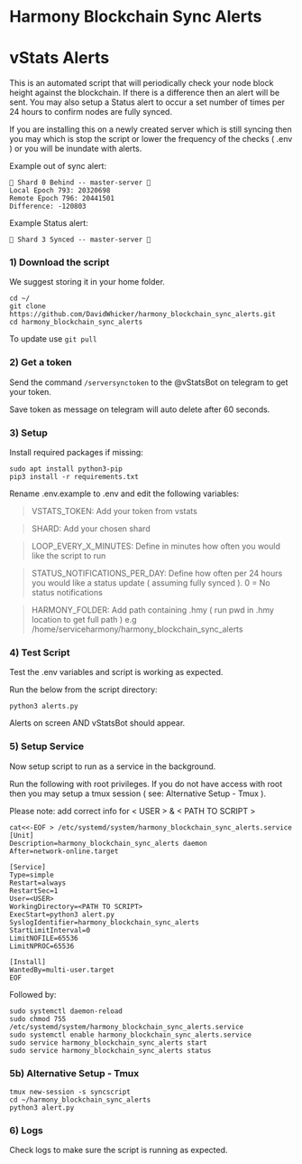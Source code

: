 # Harmony Blockchain Sync Alerts

# vStats Alerts
This is an automated script that will periodically check your node block height against the blockchain. If there is a difference then an alert will be sent. You may also setup a Status alert to occur a set number of times per 24 hours to confirm nodes are fully synced.

If you are installing this on a newly created server which is still syncing then you may which is stop the script or lower the frequency of the checks ( .env ) or you will be inundate with alerts.

Example out of sync alert:
```
🚨 Shard 0 Behind -- master-server 🚨
Local Epoch 793: 20320698
Remote Epoch 796: 20441501
Difference: -120803
```

Example Status alert:
```
🔶 Shard 3 Synced -- master-server 🔶
```

### 1) Download the script
We suggest storing it in your home folder.

```
cd ~/
git clone https://github.com/DavidWhicker/harmony_blockchain_sync_alerts.git
cd harmony_blockchain_sync_alerts
```
To update use `git pull`

### 2) Get a token
Send the command `/serversynctoken` to the @vStatsBot on telegram to get your token.

Save token as message on telegram will auto delete after 60 seconds.

### 3) Setup 
Install required packages if missing:

<!-- `sudo apt update && sudo apt upgrade -y` -->
```
sudo apt install python3-pip
pip3 install -r requirements.txt
```
Rename .env.example to .env and edit the following variables:

> VSTATS_TOKEN: Add your token from vstats 

> SHARD: Add your chosen shard

> LOOP_EVERY_X_MINUTES: Define in minutes how often you would like the script to run

> STATUS_NOTIFICATIONS_PER_DAY: Define how often per 24 hours you would like a status update ( assuming fully synced ). 0 = No status notifications

> HARMONY_FOLDER: Add path containing .hmy ( run pwd in .hmy location to get full path ) e.g /home/serviceharmony/harmony_blockchain_sync_alerts

### 4) Test Script 
Test the .env variables and script is working as expected. 

Run the below from the script directory:

```
python3 alerts.py
```

Alerts on screen AND vStatsBot should appear. 

### 5) Setup Service
Now setup script to run as a service in the background. 

Run the following with root privileges. If you do not have access with root then you may setup a tmux session ( see: Alternative Setup - Tmux ).

Please note: add correct info for < USER > & < PATH TO SCRIPT >

```
cat<<-EOF > /etc/systemd/system/harmony_blockchain_sync_alerts.service
[Unit]
Description=harmony_blockchain_sync_alerts daemon
After=network-online.target

[Service]
Type=simple
Restart=always
RestartSec=1
User=<USER>
WorkingDirectory=<PATH TO SCRIPT>
ExecStart=python3 alert.py
SyslogIdentifier=harmony_blockchain_sync_alerts
StartLimitInterval=0
LimitNOFILE=65536
LimitNPROC=65536

[Install]
WantedBy=multi-user.target
EOF
```
Followed by:

```
sudo systemctl daemon-reload
sudo chmod 755 /etc/systemd/system/harmony_blockchain_sync_alerts.service
sudo systemctl enable harmony_blockchain_sync_alerts.service
sudo service harmony_blockchain_sync_alerts start
sudo service harmony_blockchain_sync_alerts status
```

### 5b) Alternative Setup - Tmux
```
tmux new-session -s syncscript
cd ~/harmony_blockchain_sync_alerts
python3 alert.py
```

### 6) Logs
Check logs to make sure the script is running as expected. 
